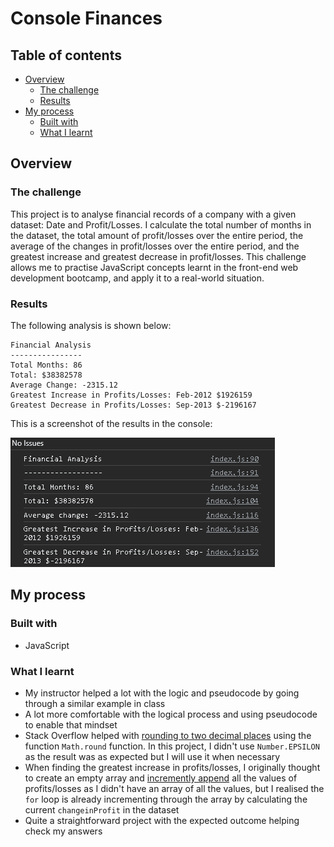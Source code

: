 # Console Finances

## Table of contents

- [Overview](#overview)
  - [The challenge](#the-challenge)
  - [Results](#results)
- [My process](#my-process)
  - [Built with](#built-with)
  - [What I learnt](#what-i-learnt)

## Overview

### The challenge
This project is to analyse financial records of a company with a given dataset: Date and Profit/Losses. I calculate the total number of months in the dataset, the total amount of profit/losses over the entire period, the average of the changes in profit/losses over the entire period, and the greatest increase and greatest decrease in profit/losses. This challenge allows me to practise JavaScript concepts learnt in the front-end web development bootcamp, and apply it to a real-world situation. 

### Results
The following analysis is shown below:
```
Financial Analysis 
----------------
Total Months: 86
Total: $38382578
Average Change: -2315.12
Greatest Increase in Profits/Losses: Feb-2012 $1926159
Greatest Decrease in Profits/Losses: Sep-2013 $-2196167
```
This is a screenshot of the results in the console:

![Financial analysis results in the console](results.png)
## My process

### Built with
- JavaScript

### What I learnt
- My instructor helped a lot with the logic and pseudocode by going through a similar example in class
- A lot more comfortable with the logical process and using pseudocode to enable that mindset
- Stack Overflow helped with [rounding to two decimal places](https://stackoverflow.com/questions/11832914/how-to-round-to-at-most-2-decimal-places-if-necessary) using the function `Math.round` function. In this project, I didn't use `Number.EPSILON` as the result was as expected but I will use it when necessary 
- When finding the greatest increase in profits/losses, I originally thought to create an empty array and [incremently append](https://www.samanthaming.com/tidbits/87-5-ways-to-append-item-to-array/) all the values of profits/losses as I didn't have an array of all the values, but I realised the `for` loop is already incrementing through the array by calculating the current `changeinProfit` in the dataset
- Quite a straightforward project with the expected outcome helping check my answers